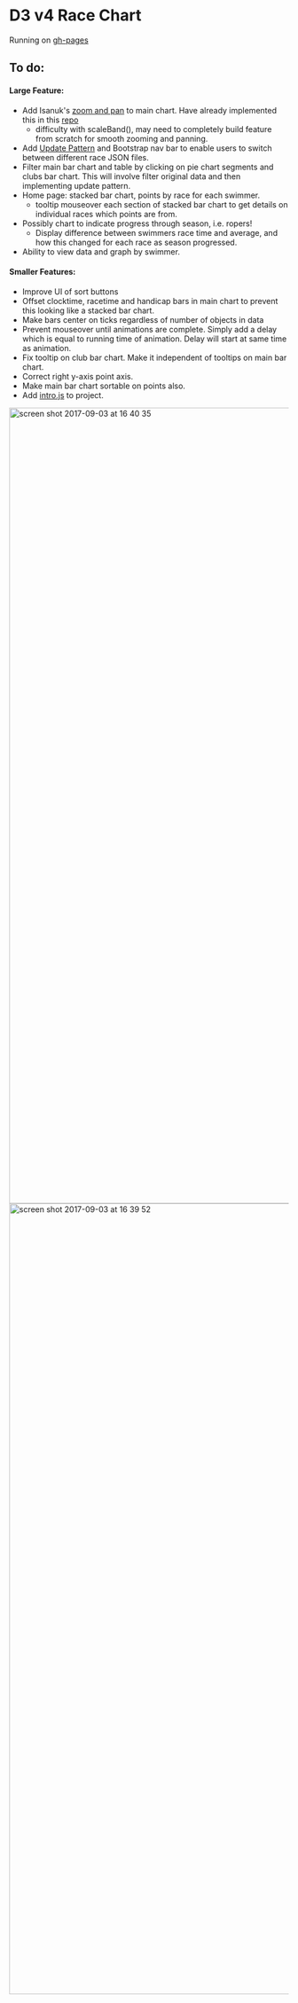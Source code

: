 # D3 v4 Race Chart

Running on [gh-pages](https://shanegibney.github.io/RaceChart/)

## To do:

#### Large Feature:
* Add Isanuk's [zoom and pan](https://bl.ocks.org/misanuk/fc39ecc400eed9a3300d807783ef7607) to main chart. Have already implemented this in this [repo](https://github.com/shanegibney/d3RaceChard3barChartZoomBrushScaleBand)
  * difficulty with scaleBand(), may need to completely build feature from scratch for smooth zooming and panning.
* Add [Update Pattern](https://github.com/shanegibney/D3-v4-Bar-Chart-Update-Pattern) and Bootstrap nav bar to enable users to switch between different race JSON files.
* Filter main bar chart and table by clicking on pie chart segments and clubs bar chart. This will involve filter original data and then implementing update pattern.
* Home page: stacked bar chart, points by race for each swimmer.
  * tooltip mouseover each section of stacked bar chart to get details on individual races which points are from.
* Possibly chart to indicate progress through season, i.e. ropers!
  * Display difference between swimmers race time and average, and how this changed for each race as season progressed.
* Ability to view data and graph by swimmer.

#### Smaller Features:
* Improve UI of sort buttons
* Offset clocktime, racetime and handicap bars in main chart to prevent this looking like a stacked bar chart.
* Make bars center on ticks regardless of number of objects in data
* Prevent mouseover until animations are complete. Simply add a delay which is equal to running time of animation. Delay will start at same time as animation.
* Fix tooltip on club bar chart. Make it independent of tooltips on main bar chart.
* Correct right y-axis point axis.
* Make main bar chart sortable on points also.
* Add [intro.js](http://introjs.com/) to project.



<img width="1436" alt="screen shot 2017-09-03 at 16 40 35" src="https://user-images.githubusercontent.com/17167992/30004431-eb7fb13e-90c6-11e7-8119-1e65e3dc73c3.png">

<img width="1427" alt="screen shot 2017-09-03 at 16 39 52" src="https://user-images.githubusercontent.com/17167992/30004416-c0a4cb98-90c6-11e7-8aa9-9016bfa54f17.png">

